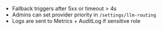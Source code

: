 - Fallback triggers after 5xx or timeout > 4s
- Admins can set provider priority in `/settings/llm-routing`
- Logs are sent to Metrics + AuditLog if sensitive role
